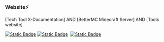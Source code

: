 ### Website⚡

[Tech Tool X-Documentation] AND [BetterMC Minecraft Server]  AND  [Tools website]

[![Static Badge](https://img.shields.io/badge/Web-AwAFuns-brightgreen)](https://awafuns.cn)  [![Static Badge](https://img.shields.io/badge/Web-TaveRnce-brightgreen)](https://tavernce.shop/)  [![Static Badge](https://img.shields.io/badge/%E4%BB%A3%E7%90%86%E5%B7%A5%E5%85%B7-%E6%9C%BA%E5%9C%BA%E6%8E%A8%E8%8D%90-%E6%9C%BA%E5%9C%BA%E6%8E%A8%E8%8D%90?style=flat&labelColor=red&color=green&cacheSeconds=https%3A%2F%2Fre0xiaopa.github.io%2Fweb-demo%2F)](https://re0xiaopa.github.io/web-demo/)





  

<!--

### Hi there 👋    
**GULU-H/GULU-H** is a ✨ _special_ ✨ repository because its `README.md` (this file) appears on your GitHub profile.

Here are some ideas to get you started:

- 🔭 I’m currently working on ...
- 🌱 I’m currently learning ...
- 👯 I’m looking to collaborate on ...
- 🤔 I’m looking for help with ...
- 💬 Ask me about ...
- 📫 How to reach me: ...
- 😄 Pronouns: ...
- ⚡ Fun fact: ...
-->
